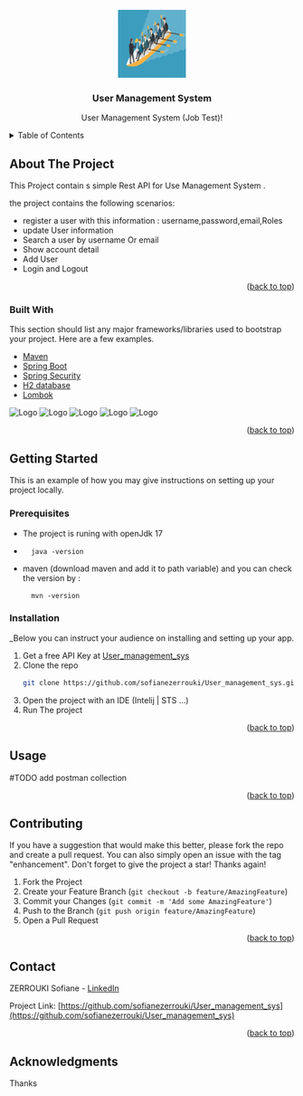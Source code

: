 <div id="top"></div>

<!-- PROJECT LOGO -->
<br />
<div align="center">
  <a >
    <img src="images/logo.jpg" alt="Logo" width="120" height="120">
  </a>

  <h3 align="center">User Management System</h3>

  <p align="center">
    User Management System (Job Test)!
    <br />
  </p>
</div>

<!-- TABLE OF CONTENTS -->
<details>
  <summary>Table of Contents</summary>
  <ol>
    <li>
      <a href="#about-the-project">About The Project</a>
      <ul>
        <li><a href="#built-with">Built With</a></li>
      </ul>
    </li>
    <li>
      <a href="#getting-started">Getting Started</a>
      <ul>
        <li><a href="#prerequisites">Prerequisites</a></li>
        <li><a href="#installation">Installation</a></li>
      </ul>
    </li>
    <li><a href="#usage">Usage</a></li>
    <li><a href="#contact">Contact</a></li>
  </ol>
</details>

<!-- ABOUT THE PROJECT -->
## About The Project


This Project contain s simple Rest API for Use Management System .

the project contains the following scenarios:
* register a user with this information : username,password,email,Roles
* update User information
* Search a user by username Or email 
* Show account detail 
* Add User 
* Login and Logout 

<p align="right">(<a href="#top">back to top</a>)</p>

### Built With

This section should list any major frameworks/libraries used to bootstrap your project. Here are a few examples.

* [Maven](https://maven.apache.org/)
* [Spring Boot](https://spring.io/projects/spring-boot)
* [Spring Security](https://spring.io/projects/spring-security)
* [H2 database](https://www.h2database.com/html/main.html)
* [Lombok](https://projectlombok.org/)

<img src="images/maven.jpg" alt="Logo" width="80" height="80">
<img src="images/spring.jpg" alt="Logo" width="80" height="80">
<img src="images/security.jpg" alt="Logo" width="80" height="80">
<img src="images/h2.jpg" alt="Logo" width="80" height="80">
<img src="images/lombok.jpg" alt="Logo" width="80" height="80">
<br>
<p align="right">(<a href="#top">back to top</a>)</p>

<!-- GETTING STARTED -->
## Getting Started
This is an example of how you may give instructions on setting up your project locally.

### Prerequisites

* The project is runing with openJdk 17
* ```
    java -version
  ```
* maven (download maven and add it to path variable) and you can check the version by : 
  ```
    mvn -version
  ```

### Installation

_Below you can instruct your audience on installing and setting up your app.

1. Get a free API Key at [User_management_sys](https://github.com/sofianezerrouki/User_management_sys)
2. Clone the repo
   ```sh
   git clone https://github.com/sofianezerrouki/User_management_sys.git
   ```
3. Open the project with an IDE (Intelij | STS ...)
4. Run The project
<p align="right">(<a href="#top">back to top</a>)</p>

<!-- USAGE EXAMPLES -->
## Usage

#TODO add postman collection

<p align="right">(<a href="#top">back to top</a>)</p>

<!-- CONTRIBUTING -->
## Contributing

If you have a suggestion that would make this better, please fork the repo and create a pull request. You can also simply open an issue with the tag "enhancement".
Don't forget to give the project a star! Thanks again!

1. Fork the Project
2. Create your Feature Branch (`git checkout -b feature/AmazingFeature`)
3. Commit your Changes (`git commit -m 'Add some AmazingFeature'`)
4. Push to the Branch (`git push origin feature/AmazingFeature`)
5. Open a Pull Request

<p align="right">(<a href="#top">back to top</a>)</p>


<!-- CONTACT -->
## Contact

ZERROUKI Sofiane - [LinkedIn](https://www.linkedin.com/in/zerroukisofiane/) 

Project Link: [https://github.com/sofianezerrouki/User_management_sys](https://github.com/sofianezerrouki/User_management_sys)

<p align="right">(<a href="#top">back to top</a>)</p>



<!-- ACKNOWLEDGMENTS -->
## Acknowledgments

Thanks 
